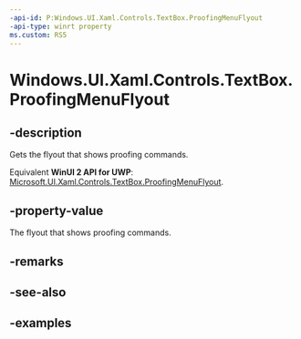```yaml
---
-api-id: P:Windows.UI.Xaml.Controls.TextBox.ProofingMenuFlyout
-api-type: winrt property
ms.custom: RS5
---
```


<!-- Property syntax.
public FlyoutBase ProofingMenuFlyout { get; }
-->

# Windows.UI.Xaml.Controls.TextBox.ProofingMenuFlyout

## -description

Gets the flyout that shows proofing commands.

Equivalent **WinUI 2 API for UWP**: [Microsoft.UI.Xaml.Controls.TextBox.ProofingMenuFlyout](/windows/winui/api/microsoft.ui.xaml.controls.textbox.proofingmenuflyout).

## -property-value

The flyout that shows proofing commands.

## -remarks

## -see-also

## -examples

